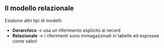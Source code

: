 ## Il modello relazionale


Esistono altri tipi di modelli:
- **Gerarchico** -> usa un riferimento esplicito ai record
- **Relazionale** -> i riferimenti sono immagazzinati in tabelle ed espresse come valori